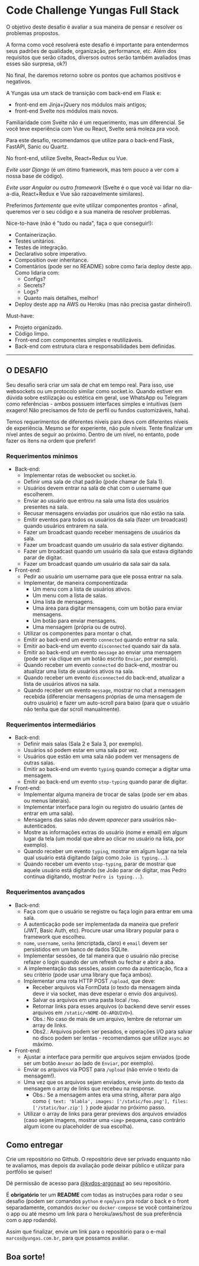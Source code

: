 # Code Challenge Yungas Full Stack

O objetivo deste desafio é avaliar a sua maneira de pensar e resolver os problemas propostos.

A forma como você resolverá este desafio é importante para entendermos seus padrões de qualidade, organização, performance, etc. Além dos requisitos que serão citados, diversos outros serão também avaliados (mas esses são surpresa, ok?)

No final, lhe daremos retorno sobre os pontos que achamos positivos e negativos.

A Yungas usa um stack de transição com back-end em Flask e:
- front-end em Jinja+jQuery nos módulos mais antigos;
- front-end Svelte nos módulos mais novos. 

Familiaridade com Svelte não é um requerimento, mas um diferencial. Se você teve experiência com Vue ou React, Svelte será moleza pra você.

Para este desafio, recomendamos que utilize para o back-end Flask, FastAPI, Sanic ou Quartz.

No front-end, utilize Svelte, React+Redux ou Vue. 

*Evite usar Django* (é um ótimo framework, mas tem pouco a ver com a nossa base de código).

*Evite usar Angular ou outro framework* (Svelte é o que você vai lidar no dia-a-dia, React+Redux e Vue são razoavelmente similares).

Preferimos *fortemente* que evite utilizar componentes prontos - afinal, queremos ver o seu código e a sua maneira de resolver problemas.

Nice-to-have (não é "tudo ou nada", faça o que conseguir!):
- Containerização.
- Testes unitários.
- Testes de integração.
- Declarativo sobre imperativo.
- Composition over inheritance.
- Comentários (pode ser no README) sobre como faria deploy deste app. Como lidaria com:
  - Configs?
  - Secrets?
  - Logs?
  - Quanto mais detalhes, melhor!
- Deploy deste app na AWS ou Heroku (mas não precisa gastar dinheiro!).

Must-have:
- Projeto organizado.
- Código limpo.
- Front-end com componentes simples e reutilizáveis.
- Back-end com estrutura clara e responsabilidades bem definidas.

---

## O DESAFIO

Seu desafio será criar um sala de chat em tempo real. Para isso, use websockets ou um protocolo similar como socket.io. Quando estiver em dúvida sobre estilização ou estética em geral, use WhatsApp ou Telegram como referências - ambos possuem interfaces simples e intuitivas (sem exagero! Não precisamos de foto de perfil ou fundos customizáveis, haha).

Temos requerimentos de diferentes níveis para devs com diferentes níveis de experiência. Mesmo se for experiente, não pule níveis. Tente finalizar um nível antes de seguir ao próximo. Dentro de um nível, no entanto, pode fazer os itens na ordem que preferir!

### Requerimentos mínimos
- Back-end:
  - Implementar rotas de websocket ou socket.io.
  - Definir uma sala de chat padrão (pode chamar de Sala 1).
  - Usuários devem entrar na sala de chat com o username que escolherem.
  - Enviar ao usuário que entrou na sala uma lista dos usuários presentes na sala.
  - Recusar mensagens enviadas por usuários que não estão na sala.
  - Emitir eventos para todos os usuários da sala (fazer um broadcast) quando usuários entrarem na sala.
  - Fazer um broadcast quando receber mensagens de usuários da sala.
  - Fazer um broadcast quando um usuário da sala estiver digitando.
  - Fazer um broadcast quando um usuário da sala que estava digitando parar de digitar.
  - Fazer um broadcast quando um usuário da sala sair da sala.
- Front-end:
  - Pedir ao usuário um username para que ele possa entrar na sala.
  - Implementar, de maneira componentizada:
    - Um menu com a lista de usuários ativos.
    - Um menu com a lista de salas.
    - Uma lista de mensagens.
    - Uma área para digitar mensagens, com um botão para enviar mensagens.
    - Um botão para enviar mensagens.
    - Uma mensagem (própria ou de outro).
  - Utilizar os componentes para montar o chat.
  - Emitir ao back-end um evento `connected` quando entrar na sala.
  - Emitir ao back-end um evento `disconnected` quando sair da sala.
  - Emitir ao back-end um evento `message` ao enviar uma mensagem (pode ser via clique em um botão escrito `Enviar`, por exemplo).
  - Quando receber um evento `connected` do back-end, mostrar ou atualizar uma lista de usuários ativos na sala.
  - Quando receber um evento `disconnected` do back-end, atualizar a lista de usuários ativos na sala.
  - Quando receber um evento `message`, mostrar no chat a mensagem recebida (diferenciar mensagens próprias de uma mensagem de outro usuário) e fazer um auto-scroll para baixo (para que o usuário não tenha que dar scroll manualmente).



### Requerimentos intermediários
- Back-end:
  - Definir mais salas (Sala 2 e Sala 3, por exemplo).
  - Usuários só podem estar em uma sala por vez.
  - Usuários que estão em uma sala não podem ver mensagens de outras salas.
  - Emitir ao back-end um evento `typing` quando começar a digitar uma mensagem.
  - Emitir ao back-end um evento `stop-typing` quando parar de digitar.
- Front-end:
  - Implementar alguma maneira de trocar de salas (pode ser em abas ou menus laterais).
  - Implementar interface para login ou registro do usuário (antes de entrar em uma sala).
  - Mensagens das salas *não devem aparecer* para usuários não-autenticados.
  - Mostre as informações extras do usuário (nome e email) em algum lugar da tela (um modal que abre ao clicar no usuário na lista, por exemplo).
  - Quando receber um evento `typing`, mostrar em algum lugar na tela qual usuário está digitando (algo como `João is typing...`).
  - Quando receber um evento `stop-typing`, parar de mostrar que aquele usuário está digitando (se João parar de digitar, mas Pedro continua digitando, mostrar `Pedro is typing...`).

### Requerimentos avançados
- Back-end:
  - Faça com que o usuário se registre ou faça login para entrar em uma sala.
  - A autenticação pode ser implementada da maneira que preferir (JWT, Basic Auth, etc). Procure usar uma library popular para o framework que escolheu.
  - `nome`, `username`, `senha` (encriptada, claro) e `email` devem ser persistidos em um banco de dados SQLite.
  - Implementar sessões, de tal maneira que o usuário não precise refazer o login quando der um refresh ou fechar e abrir a aba.
  - A implementação das sessões, assim como da autenticação, fica a seu critério (pode usar uma library que faça ambos).
  - Implementar uma rota HTTP POST `/upload`, que deve:
    - Receber arquivos via FormData (o texto da mensagem ainda deve ir via socket, mas deve esperar o envio dos arquivos).
    - Salvar os arquivos em uma pasta local `/tmp`.
    - Retornar links para esses arquivos (o backend deve servir esses arquivos em `/static/<NOME-DO-ARQUIVO>`).
    - Obs.: No caso de mais de um arquivo, lembre de retornar um array de links.
    - Obs2.: Arquivos podem ser pesados, e operações I/O para salvar no disco podem ser lentas - recomendamos que utilize `async` ao máximo.
- Front-end:
  - Ajustar a interface para permitir que arquivos sejam enviados (pode ser um botão `Anexar` ao lado de `Enviar`, por exemplo).
  - Enviar os arquivos via POST para `/upload` (não envie o texto da mensagem!).
  - Uma vez que os arquivos sejam enviados, envie junto do texto da mensagem o array de links que recebeu na response.
    - Obs.: Se a mensagem antes era uma string, alterar para algo como `{ text: 'blabla', images: ['/static/foo.png'], files: ['/static/bar.zip'] }` pode ajudar no próximo passo.
  - Utilizar o array de links para gerar previews dos arquivos enviados (caso sejam imagens, mostrar uma `<img>` pequena, caso contrário algum ícone ou placeholder de sua escolha).

## Como entregar

Crie um repositório no Github. O repositório deve ser privado enquanto não te avaliamos, mas depois da avaliação pode deixar público e utilizar para portfólio se quiser!

Dê permissão de acesso para [@kvdos-argonaut](https://github.com/kvdos-argonaut) ao seu repositório.

É **obrigatório** ter um **README** com todas as instruções para rodar o seu desafio (podem ser comandos `python` e `npm`/`yarn` pra rodar o back e o front separadamente, comandos `docker` ou `docker-compose` se você containerizou o app ou até mesmo um link para o heroku/aws/host de sua preferência com o app rodando).

Assim que finalizar, envie um link para o repositório para o e-mail `marcos@yungas.com.br`, para que possamos avaliar.

## Boa sorte!
